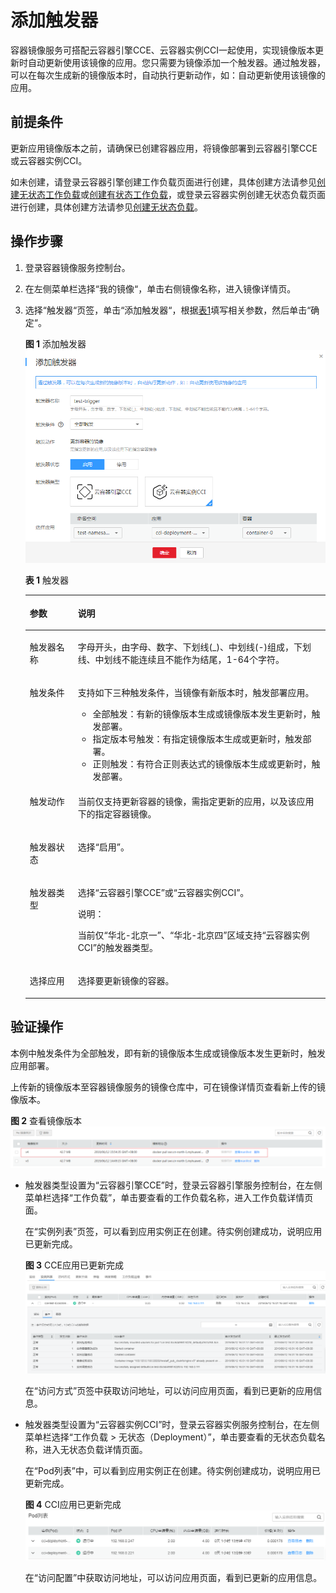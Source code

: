# 添加触发器<a name="swr_01_0100"></a>

容器镜像服务可搭配云容器引擎CCE、云容器实例CCI一起使用，实现镜像版本更新时自动更新使用该镜像的应用。您只需要为镜像添加一个触发器。通过触发器，可以在每次生成新的镜像版本时，自动执行更新动作，如：自动更新使用该镜像的应用。

## 前提条件<a name="section178839152200"></a>

更新应用镜像版本之前，请确保已创建容器应用，将镜像部署到云容器引擎CCE或云容器实例CCI。

如未创建，请登录云容器引擎创建工作负载页面进行创建，具体创建方法请参见[创建无状态工作负载](https://support.huaweicloud.com/usermanual-cce/cce_01_0047.html)或[创建有状态工作负载](https://support.huaweicloud.com/usermanual-cce/cce_01_0048.html)，或登录云容器实例创建无状态负载页面进行创建，具体创建方法请参见[创建无状态负载](https://support.huaweicloud.com/usermanual-cci/cci_01_0011.html#section0)。

## 操作步骤<a name="section296664320399"></a>

1.  登录容器镜像服务控制台。
2.  在左侧菜单栏选择“我的镜像“，单击右侧镜像名称，进入镜像详情页。
3.  选择“触发器“页签，单击“添加触发器“，根据[表1](#table156232449577)填写相关参数，然后单击“确定“。

    **图 1**  添加触发器<a name="fig0861840155216"></a>  
    ![](figures/添加触发器.png "添加触发器")

    **表 1**  触发器

    <a name="table156232449577"></a>
    <table><thead align="left"><tr id="row362424415719"><th class="cellrowborder" valign="top" width="16%" id="mcps1.2.3.1.1"><p id="p5624164445718"><a name="p5624164445718"></a><a name="p5624164445718"></a>参数</p>
    </th>
    <th class="cellrowborder" valign="top" width="84%" id="mcps1.2.3.1.2"><p id="p86248445574"><a name="p86248445574"></a><a name="p86248445574"></a>说明</p>
    </th>
    </tr>
    </thead>
    <tbody><tr id="row126241344125712"><td class="cellrowborder" valign="top" width="16%" headers="mcps1.2.3.1.1 "><p id="p1462474475716"><a name="p1462474475716"></a><a name="p1462474475716"></a><span class="keyword" id="keyword1246633113919"><a name="keyword1246633113919"></a><a name="keyword1246633113919"></a>触发器名称</span></p>
    </td>
    <td class="cellrowborder" valign="top" width="84%" headers="mcps1.2.3.1.2 "><p id="p126245448576"><a name="p126245448576"></a><a name="p126245448576"></a>字母开头，由字母、数字、下划线(_)、中划线(-)组成，下划线、中划线不能连续且不能作为结尾，1-64个字符。</p>
    </td>
    </tr>
    <tr id="row1462434455710"><td class="cellrowborder" valign="top" width="16%" headers="mcps1.2.3.1.1 "><p id="p1362474485717"><a name="p1362474485717"></a><a name="p1362474485717"></a><span class="keyword" id="keyword10287153683920"><a name="keyword10287153683920"></a><a name="keyword10287153683920"></a>触发条件</span></p>
    </td>
    <td class="cellrowborder" valign="top" width="84%" headers="mcps1.2.3.1.2 "><p id="p987113416590"><a name="p987113416590"></a><a name="p987113416590"></a>支持如下三种触发条件，当镜像有新版本时，触发部署应用。</p>
    <a name="ul1923411281905"></a><a name="ul1923411281905"></a><ul id="ul1923411281905"><li><span class="keyword" id="keyword127451238123912"><a name="keyword127451238123912"></a><a name="keyword127451238123912"></a>全部触发</span>：有新的镜像版本生成或镜像版本发生更新时，触发部署。</li><li><span class="keyword" id="keyword129244114395"><a name="keyword129244114395"></a><a name="keyword129244114395"></a>指定版本号触发</span>：有指定镜像版本生成或更新时，触发部署。</li><li><span class="keyword" id="keyword5960114343916"><a name="keyword5960114343916"></a><a name="keyword5960114343916"></a>正则触发</span>：有符合正则表达式的镜像版本生成或更新时，触发部署。</li></ul>
    </td>
    </tr>
    <tr id="row1362494415711"><td class="cellrowborder" valign="top" width="16%" headers="mcps1.2.3.1.1 "><p id="p16251445579"><a name="p16251445579"></a><a name="p16251445579"></a><span class="keyword" id="keyword10806184717394"><a name="keyword10806184717394"></a><a name="keyword10806184717394"></a>触发动作</span></p>
    </td>
    <td class="cellrowborder" valign="top" width="84%" headers="mcps1.2.3.1.2 "><p id="p1068015591009"><a name="p1068015591009"></a><a name="p1068015591009"></a>当前仅支持更新容器的镜像，需指定更新的应用，以及该应用下的指定容器镜像。</p>
    </td>
    </tr>
    <tr id="row2034315951713"><td class="cellrowborder" valign="top" width="16%" headers="mcps1.2.3.1.1 "><p id="p1134420921719"><a name="p1134420921719"></a><a name="p1134420921719"></a><span class="keyword" id="keyword6338155313913"><a name="keyword6338155313913"></a><a name="keyword6338155313913"></a>触发器状态</span></p>
    </td>
    <td class="cellrowborder" valign="top" width="84%" headers="mcps1.2.3.1.2 "><p id="p20221155710"><a name="p20221155710"></a><a name="p20221155710"></a>选择<span class="uicontrol" id="uicontrol3459447219"><a name="uicontrol3459447219"></a><a name="uicontrol3459447219"></a>“启用”</span>。</p>
    </td>
    </tr>
    <tr id="row485114814505"><td class="cellrowborder" valign="top" width="16%" headers="mcps1.2.3.1.1 "><p id="p108523875019"><a name="p108523875019"></a><a name="p108523875019"></a>触发器类型</p>
    </td>
    <td class="cellrowborder" valign="top" width="84%" headers="mcps1.2.3.1.2 "><p id="p885214845014"><a name="p885214845014"></a><a name="p885214845014"></a>选择“云容器引擎CCE”或“云容器实例CCI”。</p>
    <div class="note" id="note19415112918125"><a name="note19415112918125"></a><a name="note19415112918125"></a><span class="notetitle"> 说明： </span><div class="notebody"><p id="p841622918126"><a name="p841622918126"></a><a name="p841622918126"></a>当前仅“华北-北京一”、“华北-北京四”区域支持“云容器实例CCI”的触发器类型。</p>
    </div></div>
    </td>
    </tr>
    <tr id="row1867154816580"><td class="cellrowborder" valign="top" width="16%" headers="mcps1.2.3.1.1 "><p id="p8681348135814"><a name="p8681348135814"></a><a name="p8681348135814"></a>选择应用</p>
    </td>
    <td class="cellrowborder" valign="top" width="84%" headers="mcps1.2.3.1.2 "><p id="p20682482582"><a name="p20682482582"></a><a name="p20682482582"></a>选择要更新镜像的容器。</p>
    </td>
    </tr>
    </tbody>
    </table>


## 验证操作<a name="section4967104383910"></a>

本例中触发条件为全部触发，即有新的镜像版本生成或镜像版本发生更新时，触发应用部署。

上传新的镜像版本至容器镜像服务的镜像仓库中，可在镜像详情页查看新上传的镜像版本。

**图 2**  查看镜像版本<a name="fig171134383573"></a>  
![](figures/查看镜像版本.png "查看镜像版本")

-   触发器类型设置为“云容器引擎CCE”时，登录云容器引擎服务控制台，在左侧菜单栏选择“工作负载”，单击要查看的工作负载名称，进入工作负载详情页面。

    在“实例列表”页签，可以看到应用实例正在创建。待实例创建成功，说明应用已更新完成。

    **图 3**  CCE应用已更新完成<a name="fig8531117545"></a>  
    ![](figures/CCE应用已更新完成.png "CCE应用已更新完成")

    在“访问方式”页签中获取访问地址，可以访问应用页面，看到已更新的应用信息。


-   触发器类型设置为“云容器实例CCI”时，登录云容器实例服务控制台，在左侧菜单栏选择“工作负载 \> 无状态（Deployment）”，单击要查看的无状态负载名称，进入无状态负载详情页面。

    在“Pod列表”中，可以看到应用实例正在创建。待实例创建成功，说明应用已更新完成。

    **图 4**  CCI应用已更新完成<a name="fig20971424471"></a>  
    ![](figures/CCI应用已更新完成.png "CCI应用已更新完成")

    在“访问配置”中获取访问地址，可以访问应用页面，看到已更新的应用信息。


